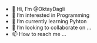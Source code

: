 - 👋 Hi, I’m @OktayDagli
- 👀 I’m interested in Programming
- 🌱 I’m currently learning Pyhton
- 💞️ I’m looking to collaborate on ...
- 📫 How to reach me ...

<!---
OktayDagli/OktayDagli is a ✨ special ✨ repository because its `README.md` (this file) appears on your GitHub profile.
You can click the Preview link to take a look at your changes.
--->
